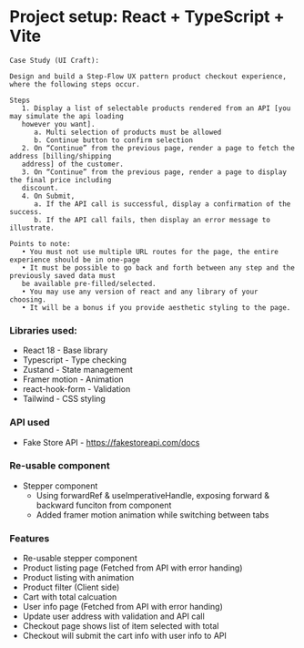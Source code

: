 # Project setup: React + TypeScript + Vite

```
Case Study (UI Craft):

Design and build a Step-Flow UX pattern product checkout experience, where the following steps occur.

Steps
   1. Display a list of selectable products rendered from an API [you may simulate the api loading
   however you want].
      a. Multi selection of products must be allowed
      b. Continue button to confirm selection
   2. On “Continue” from the previous page, render a page to fetch the address [billing/shipping
   address] of the customer.
   3. On “Continue” from the previous page, render a page to display the final price including
   discount.
   4. On Submit,
      a. If the API call is successful, display a confirmation of the success.
      b. If the API call fails, then display an error message to illustrate.

Points to note:
   • You must not use multiple URL routes for the page, the entire experience should be in one-page
   • It must be possible to go back and forth between any step and the previously saved data must
   be available pre-filled/selected.
   • You may use any version of react and any library of your choosing.
   • It will be a bonus if you provide aesthetic styling to the page.
```

### Libraries used:

- React 18 - Base library
- Typescript - Type checking
- Zustand - State management
- Framer motion - Animation
- react-hook-form - Validation
- Tailwind - CSS styling

### API used

- Fake Store API - https://fakestoreapi.com/docs

### Re-usable component

- Stepper component
  - Using forwardRef & useImperativeHandle, exposing forward & backward funciton from component
  - Added framer motion animation while switching between tabs

### Features

- Re-usable stepper component
- Product listing page (Fetched from API with error handing)
- Product listing with animation
- Product filter (Client side)
- Cart with total calcuation
- User info page (Fetched from API with error handing)
- Update user address with validation and API call
- Checkout page shows list of item selected with total
- Checkout will submit the cart info with user info to API

